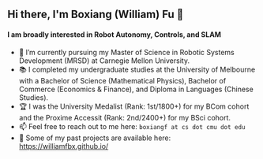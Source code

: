 ## Hi there, I'm Boxiang (William) Fu 👋

#### I am broadly interested in Robot Autonomy, Controls, and SLAM

- 🏫 I’m currently pursuing my Master of Science in Robotic Systems Development (MRSD) at Carnegie Mellon University.
- 📚 I completed my undergraduate studies at the University of Melbourne with a Bachelor of Science (Mathematical Physics), Bachelor of Commerce (Economics & Finance), and Diploma in Languages (Chinese Studies).
- 🏆 I was the University Medalist (Rank: 1st/1800+) for my BCom cohort and the Proxime Accessit (Rank: 2nd/2400+) for my BSci cohort.
- 📫 Feel free to reach out to me here: `boxiangf at cs dot cmu dot edu`
- 📝 Some of my past projects are available here: https://williamfbx.github.io/


<!--
**williamfbx/williamfbx** is a ✨ _special_ ✨ repository because its `README.md` (this file) appears on your GitHub profile.

Here are some ideas to get you started:

- 🔭 I’m currently working on ...
- 🌱 I’m currently learning ...
- 👯 I’m looking to collaborate on ...
- 🤔 I’m looking for help with ...
- 💬 Ask me about ...
- 📫 How to reach me: ...
- 😄 Pronouns: ...
- ⚡ Fun fact: ...
-->
